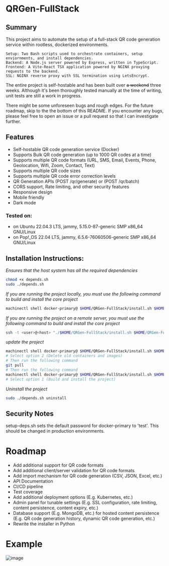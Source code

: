 # QRGen-FullStack

## Summary

This project aims to automate the setup of a full-stack QR code generation service within rootless, dockerized
environments.

    Setup: Two Bash scripts used to orchestrate containers, setup enviornments, and install dependencies.
    Backend: A Node.js server powered by Express, written in TypeScript. 
    Frontend: A Vite-React TSX application powered by NGINX proxying requests to the backend.
    SSL: NGINX reverse proxy with SSL termination using LetsEncrypt.

The entire project is self-hostable and has been built over <s>a weekend</s> three weeks.
Although it's been thoroughly tested manually at the time of writing, unit tests are still a work in progress.

There might be some unforeseen bugs and rough edges. For the future roadmap, skip to the the bottom of this README.
If you encounter any bugs, please feel free to open an issue or a pull request so that I can investigate further.

## Features

* Self-hostable QR code generation service (Docker)
* Supports Bulk QR code generation (up to 1000 QR codes at a time)
* Supports multiple QR code formats (URL, SMS, Email, Events, Phone, Geolocation, Wifi, Zoom, Contact, Text)
* Supports multiple QR code sizes
* Supports multiple QR code error correction levels
* QR Generation APIs (POST /qr/generate) or (POST /qr/batch)
* CORS support, Rate limiting, and other security features
* Responsive design
* Mobile friendly
* Dark mode

### Tested on:

* on Ubuntu 22.04.3 LTS, jammy, 5.15.0-87-generic SMP x86_64 GNU/Linux
* on Pop!_OS 22.04 LTS, jammy, 6.5.6-76060506-generic SMP x86_64 GNU/Linux

## Installation Instructions:

_Ensures that the host system has all the required dependencies_

```bash
chmod +x depends.sh
sudo ./depends.sh
```

_If you are running the project locally, you must use the following command to build and install the core project_

```bash
machinectl shell docker-primary@ $HOME/QRGen-FullStack/install.sh $HOME/QRGen-FullStack/
```

_If you are running the project on a remote server, you must use the following command to build and install the core
project_

```bash
ssh -t <user>@<host> "./$HOME/QRGen-FullStack/install.sh $HOME/QRGen-FullStack/"
```

_update the project_

```bash
machinectl shell docker-primary@ $HOME/QRGen-FullStack/install.sh $HOME/QRGen-FullStack/
# Select option 2 (Delete old containers and images)
# Then run the following command
git pull
# Then run the following command
machinectl shell docker-primary@ $HOME/QRGen-FullStack/install.sh $HOME/QRGen-FullStack/
# Select option 1 (Build and install the project)
```

_Uninstall the project_

```bash
sudo ./depends.sh uninstall
```

## Security Notes

setup-deps.sh sets the default password for docker-primary to 'test'.
This should be changed in production environments.

# Roadmap

* Add additional support for QR code formats
* Add additional client/server validation for QR code formats
* Add import mechanism for QR code generation (CSV, JSON, Excel, etc.)
* API Documentation
* CI/CD pipeline
* Test coverage
* Add additional deployment options (E.g. Kubernetes, etc.)
* Admin panel for tunable settings (E.g. SSL configuration, rate limiting, content persistence, content expiry, etc.)
* Database support (E.g. MongoDB, etc.) for hosted content persistence (E.g. QR code generation history, dynamic QR code
  generation, etc.)
* Rewrite the installer in Python

# Example

![image](https://github.com/error-try-again/fullstack-qr-generator/assets/19685177/1d1ef425-5ca0-402c-b2b6-914bf4c0907d)

